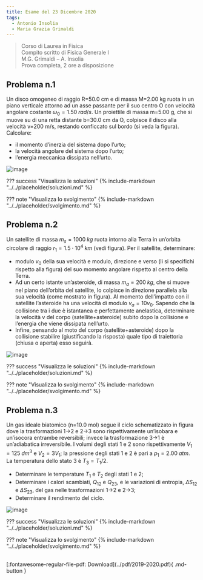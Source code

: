 ```yaml
---
title: Esame del 23 Dicembre 2020
tags:
  - Antonio Insolia
  - Maria Grazia Grimaldi
---
```


>Corso di Laurea in Fisica <br>
Compito scritto di Fisica Generale I <br>
M.G. Grimaldi – A. Insolia <br>
Prova completa, 2 ore a disposizione <br>

## Problema n.1
Un disco omogeneo di raggio R=50.0 cm e di massa M=2.00 kg ruota in un piano verticale attorno ad un asse passante per il suo centro O con velocità angolare costante $ω_0=1.50 \; rad/s$. Un proiettile di massa m=5.00 g, che si muove su di una retta distante b=30.0 cm da O, colpisce il disco alla velocità v=200 m/s, restando conficcato sul bordo (si veda la figura). Calcolare: 

- il momento d’inerzia del sistema dopo l’urto; 
- la velocità angolare del sistema dopo l’urto; 
- l’energia meccanica dissipata nell’urto.

![image](https://user-images.githubusercontent.com/77018886/153266576-88b7936f-70bb-4059-b615-47c09a4e6c9a.png)

??? success "Visualizza le soluzioni"
    {% include-markdown "../../placeholder/soluzioni.md" %}

??? note "Visualizza lo svolgimento"
    {% include-markdown "../../placeholder/svolgimento.md" %}

## Problema n.2
Un satellite di massa $m_s=1000 \; kg$ ruota intorno alla Terra in un’orbita circolare di raggio $r_1=1.5 \cdot 10^4 \; km$ (vedi figura). Per il satellite, determinare: 

- modulo $v_0$ della sua velocità e modulo, direzione e verso (li si specifichi rispetto alla figura) del suo momento angolare rispetto al centro della Terra. 
- Ad un certo istante un’asteroide, di massa $m_a=200 \; kg$, che si muove nel piano dell’orbita del satellite, lo colpisce in direzione parallela alla sua velocità (come mostrato in figura). Al momento dell’impatto con il satellite l’asteroide ha una velocità di modulo $v_a=10 v_0$. Sapendo che la collisione tra i due è istantanea e perfettamente anelastica, determinare la velocità v del corpo (satellite+asteroide) subito dopo la collisione e l’energia che viene dissipata nell’urto. <br>
- Infine, pensando al moto del corpo (satellite+asteroide) dopo la collisione stabilire (giustificando la risposta) quale tipo di traiettoria (chiusa o aperta) esso seguirà.

![image](https://user-images.githubusercontent.com/77018886/153266657-386feae0-e273-497e-bfe0-6ce2fbf53817.png)

??? success "Visualizza le soluzioni"
    {% include-markdown "../../placeholder/soluzioni.md" %}

??? note "Visualizza lo svolgimento"
    {% include-markdown "../../placeholder/svolgimento.md" %}

## Problema n.3
Un gas ideale biatomico (n=10.0 mol) segue il ciclo schematizzato in figura dove la trasformazioni 1→2 e 2→3 sono rispettivamente un’isobara e un’isocora entrambe reversibili; invece la trasformazione 3→1 è un’adiabatica irreversibile. I volumi degli stati 1 e 2 sono rispettivamente $V_1=125 \; dm^3$ e $V_2=3 V_1$; la pressione degli stati 1 e 2 è pari a $p_1=2.00 \; atm$. La temperatura dello stato 3 è $T_3=T_1 /2$. 

- Determinare le temperature $T_1$ e $T_2$ degli stati 1 e 2; 
- Determinare i calori scambiati, $Q_{12}$ e $Q_{23}$, e le variazioni di entropia, $ΔS_{12}$ e $ΔS_{23}$, del gas nelle trasformazioni 1→2 e 2→3; 
- Determinare il rendimento del ciclo.

![image](https://user-images.githubusercontent.com/77018886/153266694-4d3bdd92-7adb-42fd-b43b-a4ad0e42fad2.png)

??? success "Visualizza le soluzioni"
    {% include-markdown "../../placeholder/soluzioni.md" %}

??? note "Visualizza lo svolgimento"
    {% include-markdown "../../placeholder/svolgimento.md" %}

<br>
[:fontawesome-regular-file-pdf: Download](../pdf/2019-2020.pdf){ .md-button }